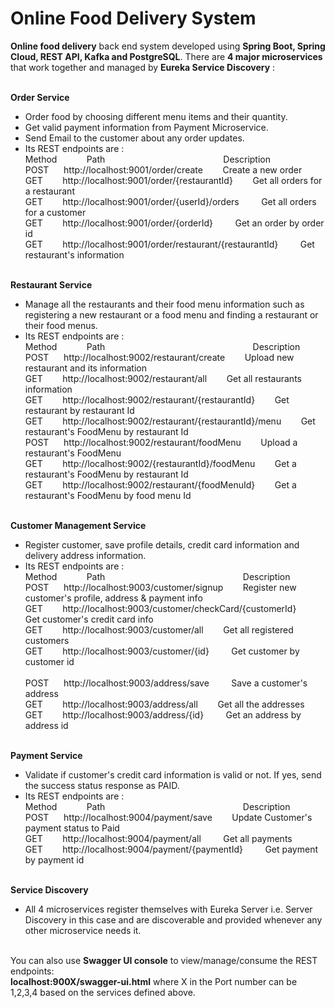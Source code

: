 # Online Food Delivery System
**Online food delivery** back end system developed using **Spring Boot, Spring Cloud, REST API, Kafka and PostgreSQL**. There are **4 major microservices** that work together and managed by **Eureka Service Discovery** : </br><br/>

**Order Service**</br>
* Order food by choosing different menu items and their quantity.</br>
* Get valid payment information from Payment Microservice.</br>
* Send Email to the customer about any order updates.<br/>
* Its REST endpoints are :<br/>
Method&nbsp; &nbsp; &nbsp; &nbsp; &nbsp; &nbsp; Path&nbsp; &nbsp; &nbsp; &nbsp; &nbsp; &nbsp; &nbsp; &nbsp; &nbsp; &nbsp; &nbsp; &nbsp; &nbsp; &nbsp; &nbsp; &nbsp; &nbsp; &nbsp; &nbsp; &nbsp; &nbsp; &nbsp; &nbsp; &nbsp; Description</br>
POST&nbsp; &nbsp; &nbsp; 	       http://localhost:9001/order/create&nbsp; &nbsp; &nbsp; &nbsp; 	                 		Create a new order</br>
GET&nbsp; &nbsp; &nbsp; &nbsp; 	       	   http://localhost:9001/order/{restaurantId}&nbsp; &nbsp; &nbsp; &nbsp;                    Get all orders for a restaurant</br>
GET&nbsp; &nbsp; &nbsp; &nbsp; 	           http://localhost:9001/order/{userId}/orders	&nbsp; &nbsp; &nbsp; &nbsp;  	 	 		Get all orders for a customer</br>
GET&nbsp; &nbsp; &nbsp; &nbsp; 	           http://localhost:9001/order/{orderId}	&nbsp; &nbsp; &nbsp; &nbsp;  	         		Get an order by order id</br>
GET&nbsp; &nbsp; &nbsp; &nbsp; 	           http://localhost:9001/order/restaurant/{restaurantId}	&nbsp; &nbsp; &nbsp; &nbsp;  	Get restaurant's information</br><br/>

**Restaurant Service**</br>
* Manage all the restaurants and their food menu information such as registering a new restaurant or a food menu and 
finding a restaurant or their food menus.</br>
* Its REST endpoints are :<br/>
Method&nbsp; &nbsp; &nbsp; &nbsp; &nbsp; &nbsp; Path&nbsp; &nbsp; &nbsp; &nbsp; &nbsp; &nbsp; &nbsp; &nbsp; &nbsp; &nbsp; &nbsp; &nbsp; &nbsp; &nbsp; &nbsp; &nbsp; &nbsp; &nbsp; &nbsp; &nbsp; &nbsp; &nbsp; &nbsp; &nbsp; &nbsp; &nbsp; &nbsp; &nbsp; &nbsp; &nbsp; Description</br>
POST&nbsp; &nbsp; &nbsp; 	       http://localhost:9002/restaurant/create&nbsp; &nbsp; &nbsp; &nbsp; 	                     Upload new restaurant and its information</br>
GET&nbsp; &nbsp; &nbsp; &nbsp; 	           http://localhost:9002/restaurant/all&nbsp; &nbsp; &nbsp; &nbsp;                     		 Get all restaurants information</br>
GET&nbsp; &nbsp; &nbsp; &nbsp; 	           http://localhost:9002/restaurant/{restaurantId}&nbsp; &nbsp; &nbsp; &nbsp; 	 	 		 Get restaurant by restaurant Id</br>
GET&nbsp; &nbsp; &nbsp; &nbsp; 	           http://localhost:9002/restaurant/{restaurantId}/menu&nbsp; &nbsp; &nbsp; &nbsp; 	 	 	 Get restaurant's FoodMenu by restaurant Id</br>
POST&nbsp; &nbsp; &nbsp; 	       http://localhost:9002/restaurant/foodMenu&nbsp; &nbsp; &nbsp; &nbsp; 	                 Upload a restaurant's FoodMenu</br>
GET&nbsp; &nbsp; &nbsp; &nbsp; 	           http://localhost:9002/{restaurantId}/foodMenu&nbsp; &nbsp; &nbsp; &nbsp;                  Get a restaurant's FoodMenu by restaurant Id</br>
GET&nbsp; &nbsp; &nbsp; &nbsp; 	           http://localhost:9002/restaurant/{foodMenuId}&nbsp; &nbsp; &nbsp; &nbsp; 	 	 		 Get a restaurant's FoodMenu by food menu Id</br></br>

**Customer Management Service**</br>
* Register customer, save profile details, credit card information and delivery address information.<br/>
* Its REST endpoints are :<br/> 
Method&nbsp; &nbsp; &nbsp; &nbsp; &nbsp; &nbsp; Path&nbsp; &nbsp; &nbsp; &nbsp; &nbsp; &nbsp; &nbsp; &nbsp; &nbsp; &nbsp; &nbsp; &nbsp; &nbsp; &nbsp; &nbsp; &nbsp; &nbsp; &nbsp; &nbsp; &nbsp; &nbsp; &nbsp; &nbsp; &nbsp; &nbsp; &nbsp; &nbsp; &nbsp; Description</br>
POST&nbsp; &nbsp; &nbsp; 	      http://localhost:9003/customer/signup&nbsp; &nbsp; &nbsp; &nbsp;                   Register new customer's profile, address & payment info <br/>
GET&nbsp; &nbsp; &nbsp; &nbsp; 	       http://localhost:9003/customer/checkCard/{customerId}&nbsp; &nbsp; &nbsp; &nbsp;   Get customer's credit card info<br/>
GET&nbsp; &nbsp; &nbsp; &nbsp; 	       http://localhost:9003/customer/all&nbsp; &nbsp; &nbsp; &nbsp;  	 				             Get all registered customers<br/>
GET&nbsp; &nbsp; &nbsp; &nbsp; 	       http://localhost:9003/customer/{id}	&nbsp; &nbsp; &nbsp; &nbsp;  	 			         Get customer by customer id<br/><br/>
POST&nbsp; &nbsp; &nbsp; 	      http://localhost:9003/address/save	 &nbsp; &nbsp; &nbsp; &nbsp;                 	  Save a customer's address<br/>
GET&nbsp; &nbsp; &nbsp; &nbsp; 	       http://localhost:9003/address/all&nbsp; &nbsp; &nbsp; &nbsp;                			    Get all the addresses<br/>
GET&nbsp; &nbsp; &nbsp; &nbsp; 	       http://localhost:9003/address/{id}	 &nbsp; &nbsp; &nbsp; &nbsp; 	 				             Get an address by address id<br/><br/>


**Payment Service**</br>
* Validate if customer's credit card information is valid or not. If yes, send the success status response as PAID.</br>
* Its REST endpoints are :<br/>
Method&nbsp; &nbsp; &nbsp; &nbsp; &nbsp; &nbsp; Path&nbsp; &nbsp; &nbsp; &nbsp; &nbsp; &nbsp; &nbsp; &nbsp; &nbsp; &nbsp; &nbsp; &nbsp; &nbsp; &nbsp; &nbsp; &nbsp; &nbsp; &nbsp; &nbsp; &nbsp; &nbsp; &nbsp; &nbsp; &nbsp; &nbsp; &nbsp; &nbsp; &nbsp; Description</br>
POST&nbsp; &nbsp; &nbsp; 	         http://localhost:9004/payment/save&nbsp; &nbsp; &nbsp; &nbsp;                        	Update Customer's payment status to Paid</br>
GET&nbsp; &nbsp; &nbsp; &nbsp; 	       	     http://localhost:9004/payment/all &nbsp; &nbsp; &nbsp; &nbsp;         					Get all payments</br>
GET&nbsp; &nbsp; &nbsp; &nbsp; 	       	     http://localhost:9004/payment/{paymentId} &nbsp; &nbsp; &nbsp; &nbsp; 	 	 			Get payment by payment id</br></br>


**Service Discovery**</br>
* All 4 microservices register themselves with Eureka Server i.e. Server Discovery in this case and are discoverable and provided whenever any other microservice needs it.</br></br>

You can also use **Swagger UI console** to view/manage/consume the REST endpoints: </br>
**localhost:900X/swagger-ui.html** where X in the Port number can be 1,2,3,4 based on the services defined above.
